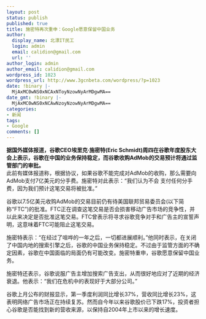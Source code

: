 ```yaml
---
layout: post
status: publish
published: true
title: 施密特再次重申：Google愿意保留中国业务
author:
  display_name: 北漂IT民工
  login: admin
  email: calidion@gmail.com
  url: ''
author_login: admin
author_email: calidion@gmail.com
wordpress_id: 1023
wordpress_url: http://www.3gcnbeta.com/wordpress/?p=1023
date: !binary |-
  MjAxMC0wNS0xNCAxNToyNzowNyArMDgwMA==
date_gmt: !binary |-
  MjAxMC0wNS0xNCAwNzoyNzowNyArMDgwMA==
categories:
- 新闻
tags:
- Google
comments: []
---
```

<p><strong>据国外媒体报道，谷歌CEO埃里克&middot;施密特(Eric Schmidt)周四在谷歌年度股东大会上表示，谷歌在中国的业务保持稳定，而谷歌收购AdMob的交易预计将通过监管部门的审批。 </strong><br />
此前有媒体报道称，根据协议，如果谷歌不能完成对AdMob的收购，那么需要向AdMob支付7亿美元的分手费。施密特对此表示：&ldquo;我们认为不会 支付任何分手费，因为我们预计这笔交易将被批准。&rdquo;</p>
<p>谷歌以7.5亿美元收购AdMob的交易目前仍有待美国联邦贸易委员会(以下简称&ldquo;FTC&rdquo;)的批准。FTC正在调查这笔交易是否会损害移动广告市场的竞争性，并以此来决定是否批准这笔交易。FTC曾表示将寻求谷歌竞争对手和广告主的宣誓声明，这意味着FTC可能阻止这笔交易。</p>
<p>施密特表示：&ldquo;在经过了喧哗的一年之后，一切都进展顺利。&rdquo;他同时表示，在关闭了中国内地的搜索引擎之后，谷歌的中国业务保持稳定。不过由于监管方面的不确定因素，谷歌在中国面临的局面仍有可能改变。施密特重申，谷歌愿意保留中国业务。</p>
<p>施密特还表示，谷歌说服广告主增加搜索广告支出，从而很好地应对了近期的经济衰退。他表示：&ldquo;我们在危机中的表现好于大部分公司。&rdquo;</p>
<p>谷歌上月公布的财报显示，第一季度利润同比增长37%，营收同比增长23%，这表明网络广告市场正在持续复苏。然而自今年以来谷歌股价已下跌17%，投资者担心谷歌是否能找到新的营收来源，以保持自2004年上市以来的增长速度。</p>
